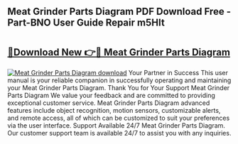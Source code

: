 ## Meat Grinder Parts Diagram PDF Download Free - Part-BNO User Guide Repair m5HIt

# <h2><a href="http://dfq202.blite.top/?on=Meat+Grinder+Parts+Diagram">🔗Download New 👉🔴 Meat Grinder Parts Diagram</a></h2>

[![Meat Grinder Parts Diagram download](https://i.imgur.com/lujVjoI.png)](http://dfq202.blite.top/?on=Meat+Grinder+Parts+Diagram)
Your Partner in Success This user manual is your reliable companion in successfully operating and maintaining your Meat Grinder Parts Diagram. Thank You for Your Support Meat Grinder Parts Diagram We value your feedback and are committed to providing exceptional customer service. Meat Grinder Parts Diagram advanced features include object recognition, motion sensors, customizable alerts, and remote access, all of which can be customized to suit your preferences via the user interface. Support Available 24/7 Meat Grinder Parts Diagram. Our customer support team is available 24/7 to assist you with any inquiries.
